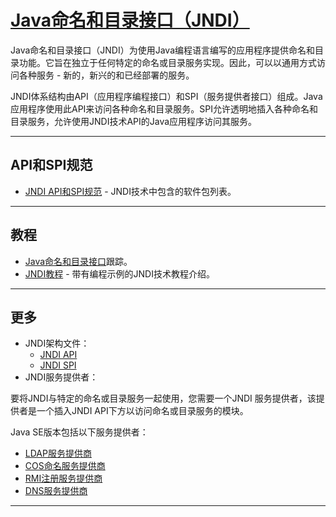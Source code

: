 #   [Java命名和目录接口（JNDI）](https://docs.oracle.com/javase/8/docs/technotes/guides/jndi/index.html)


Java命名和目录接口（JNDI）为使用Java编程语言编写的应用程序提供命名和目录功能。它旨在独立于任何特定的命名或目录服务实现。因此，可以以通用方式访问各种服务 - 新的，新兴的和已经部署的服务。

JNDI体系结构由API（应用程序编程接口）和SPI（服务提供者接口）组成。Java应用程序使用此API来访问各种命名和目录服务。SPI允许透明地插入各种命名和目录服务，允许使用JNDI技术API的Java应用程序访问其服务。

----

##  API和SPI规范
-   [JNDI API和SPI规范](https://docs.oracle.com/javase/8/docs/technotes/guides/jndi/reference.html) - JNDI技术中包含的软件包列表。

----

##  教程
-   [Java命名和目录接口](https://docs.oracle.com/javase/tutorial/jndi/index.html)跟踪。
-   [JNDI教程](https://docs.oracle.com/javase/jndi/tutorial/index.html) - 带有编程示例的JNDI技术教程介绍。

----

##  更多
-   JNDI架构文件：
    -   [JNDI API](https://docs.oracle.com/javase/8/docs/technotes/guides/jndi/spec/jndi/index.html)
    -   [JNDI SPI](https://docs.oracle.com/javase/8/docs/technotes/guides/jndi/spec/spi/spicover.frame.html)
-   JNDI服务提供者：

要将JNDI与特定的命名或目录服务一起使用，您需要一个JNDI 服务提供者，该提供者是一个插入JNDI API下方以访问命名或目录服务的模块。 

Java SE版本包括以下服务提供者：
-   [LDAP服务提供商](https://docs.oracle.com/javase/8/docs/technotes/guides/jndi/jndi-ldap.html)
-   [COS命名服务提供商](https://docs.oracle.com/javase/8/docs/technotes/guides/jndi/jndi-cos.html)
-   [RMI注册服务提供商](https://docs.oracle.com/javase/8/docs/technotes/guides/jndi/jndi-rmi.html)
-   [DNS服务提供商](https://docs.oracle.com/javase/8/docs/technotes/guides/jndi/jndi-dns.html)

----
